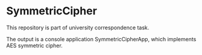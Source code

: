 # SymmetricCipher

This repository is part of university correspondence task.

The output is a console application SymmetricCipherApp,
which implements AES symmetric cipher. 
